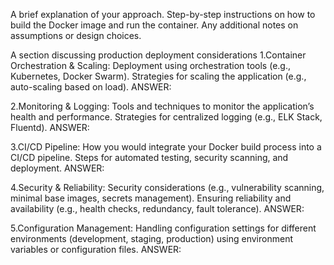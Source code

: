 A brief explanation of your approach.
Step-by-step instructions on how to build the Docker image and run the container.
Any additional notes on assumptions or design choices.

A section discussing production deployment considerations
1.Container Orchestration & Scaling:
    Deployment using orchestration tools (e.g., Kubernetes, Docker Swarm).
    Strategies for scaling the application (e.g., auto-scaling based on load).
ANSWER:

2.Monitoring & Logging:
    Tools and techniques to monitor the application’s health and performance.
    Strategies for centralized logging (e.g., ELK Stack, Fluentd).
ANSWER:

3.CI/CD Pipeline:
    How you would integrate your Docker build process into a CI/CD pipeline.
    Steps for automated testing, security scanning, and deployment.
ANSWER:

4.Security & Reliability:
    Security considerations (e.g., vulnerability scanning, minimal base images, secrets management).
    Ensuring reliability and availability (e.g., health checks, redundancy, fault tolerance).
ANSWER:

5.Configuration Management:
    Handling configuration settings for different environments (development, staging, production) using environment variables or configuration files.
ANSWER:
